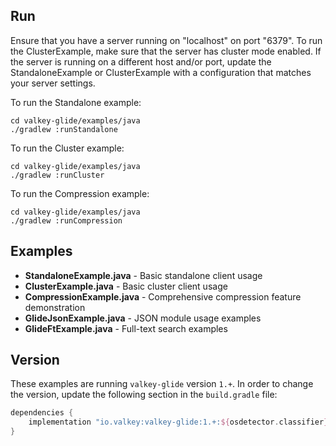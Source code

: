 ## Run
Ensure that you have a server running on "localhost" on port "6379". To run the ClusterExample, make sure that the server has cluster mode enabled. If the server is running on a different host and/or port, update the StandaloneExample or ClusterExample with a configuration that matches your server settings.

To run the Standalone example:
```
cd valkey-glide/examples/java
./gradlew :runStandalone
```
To run the Cluster example:
```
cd valkey-glide/examples/java
./gradlew :runCluster
```
To run the Compression example:
```
cd valkey-glide/examples/java
./gradlew :runCompression
```

## Examples

- **StandaloneExample.java** - Basic standalone client usage
- **ClusterExample.java** - Basic cluster client usage
- **CompressionExample.java** - Comprehensive compression feature demonstration
- **GlideJsonExample.java** - JSON module usage examples
- **GlideFtExample.java** - Full-text search examples

## Version
These examples are running `valkey-glide` version `1.+`. In order to change the version, update the following section in the `build.gradle` file:
```groovy
dependencies {
    implementation "io.valkey:valkey-glide:1.+:${osdetector.classifier}"
}
```
